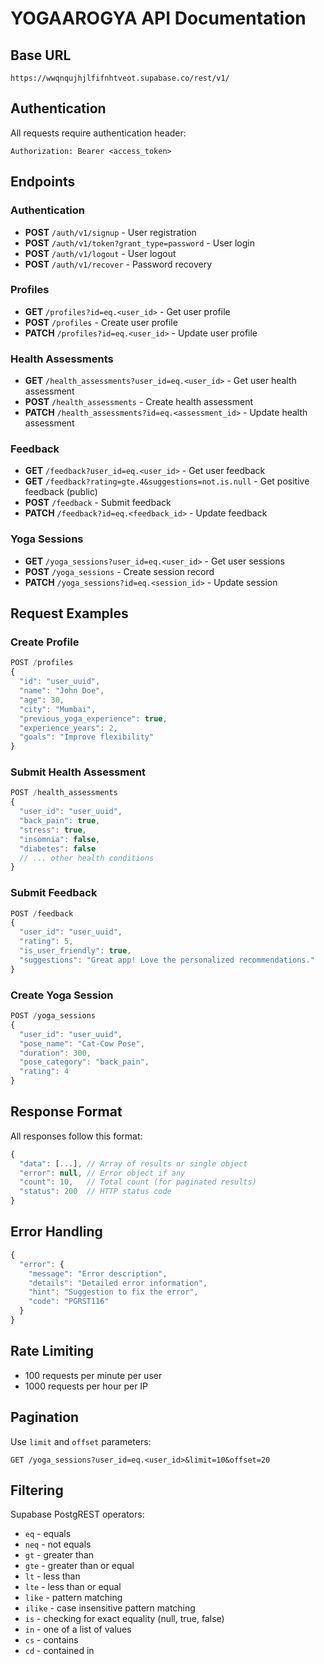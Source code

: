 # YOGAAROGYA API Documentation

## Base URL
```
https://wwqnqujhjlfifnhtveot.supabase.co/rest/v1/
```

## Authentication
All requests require authentication header:
```
Authorization: Bearer <access_token>
```

## Endpoints

### Authentication
- **POST** `/auth/v1/signup` - User registration
- **POST** `/auth/v1/token?grant_type=password` - User login
- **POST** `/auth/v1/logout` - User logout
- **POST** `/auth/v1/recover` - Password recovery

### Profiles
- **GET** `/profiles?id=eq.<user_id>` - Get user profile
- **POST** `/profiles` - Create user profile
- **PATCH** `/profiles?id=eq.<user_id>` - Update user profile

### Health Assessments
- **GET** `/health_assessments?user_id=eq.<user_id>` - Get user health assessment
- **POST** `/health_assessments` - Create health assessment
- **PATCH** `/health_assessments?id=eq.<assessment_id>` - Update health assessment

### Feedback
- **GET** `/feedback?user_id=eq.<user_id>` - Get user feedback
- **GET** `/feedback?rating=gte.4&suggestions=not.is.null` - Get positive feedback (public)
- **POST** `/feedback` - Submit feedback
- **PATCH** `/feedback?id=eq.<feedback_id>` - Update feedback

### Yoga Sessions
- **GET** `/yoga_sessions?user_id=eq.<user_id>` - Get user sessions
- **POST** `/yoga_sessions` - Create session record
- **PATCH** `/yoga_sessions?id=eq.<session_id>` - Update session

## Request Examples

### Create Profile
```javascript
POST /profiles
{
  "id": "user_uuid",
  "name": "John Doe",
  "age": 30,
  "city": "Mumbai",
  "previous_yoga_experience": true,
  "experience_years": 2,
  "goals": "Improve flexibility"
}
```

### Submit Health Assessment
```javascript
POST /health_assessments
{
  "user_id": "user_uuid",
  "back_pain": true,
  "stress": true,
  "insomnia": false,
  "diabetes": false
  // ... other health conditions
}
```

### Submit Feedback
```javascript
POST /feedback
{
  "user_id": "user_uuid",
  "rating": 5,
  "is_user_friendly": true,
  "suggestions": "Great app! Love the personalized recommendations."
}
```

### Create Yoga Session
```javascript
POST /yoga_sessions
{
  "user_id": "user_uuid",
  "pose_name": "Cat-Cow Pose",
  "duration": 300,
  "pose_category": "back_pain",
  "rating": 4
}
```

## Response Format
All responses follow this format:
```javascript
{
  "data": [...], // Array of results or single object
  "error": null, // Error object if any
  "count": 10,   // Total count (for paginated results)
  "status": 200  // HTTP status code
}
```

## Error Handling
```javascript
{
  "error": {
    "message": "Error description",
    "details": "Detailed error information",
    "hint": "Suggestion to fix the error",
    "code": "PGRST116"
  }
}
```

## Rate Limiting
- 100 requests per minute per user
- 1000 requests per hour per IP

## Pagination
Use `limit` and `offset` parameters:
```
GET /yoga_sessions?user_id=eq.<user_id>&limit=10&offset=20
```

## Filtering
Supabase PostgREST operators:
- `eq` - equals
- `neq` - not equals
- `gt` - greater than
- `gte` - greater than or equal
- `lt` - less than
- `lte` - less than or equal
- `like` - pattern matching
- `ilike` - case insensitive pattern matching
- `is` - checking for exact equality (null, true, false)
- `in` - one of a list of values
- `cs` - contains
- `cd` - contained in
